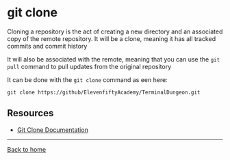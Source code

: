 # git clone

Cloning a repository is the act of creating a new directory and an associated copy of the remote repository. It will be a clone, meaning it has all tracked commits and commit history

It will also be associated with the remote, meaning that you can use the `git pull` command to pull updates from the original repository

It can be done with the `git clone` command as een here:

```
git clone https://github/ElevenfiftyAcademy/TerminalDungeon.git
```

## Resources
- [Git Clone Documentation](https://git-scm.com/docs/git-clone)

---

[Back to home](../README.md)
